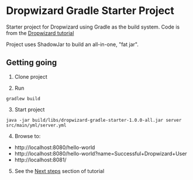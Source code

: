 # Dropwizard Gradle Starter Project
Starter project for Dropwizard using Gradle as the build system. Code is from the [Dropwizard tutorial](http://www.dropwizard.io/1.0.0/docs/getting-started.html#tutorial)

Project uses ShadowJar to build an all-in-one, "fat jar".

## Getting going

1. Clone project

2. Run
  ```
  gradlew build
  ```

3. Start project
  ```
  java -jar build/libs/dropwizard-gradle-starter-1.0.0-all.jar server src/main/yml/server.yml
  ```

4. Browse to:

  * http://localhost:8080/hello-world
  * http://localhost:8080/hello-world?name=Successful+Dropwizard+User
  * http://localhost:8081/

5. See the [Next steps](http://www.dropwizard.io/1.0.0/docs/getting-started.html#next-steps) section of tutorial 
